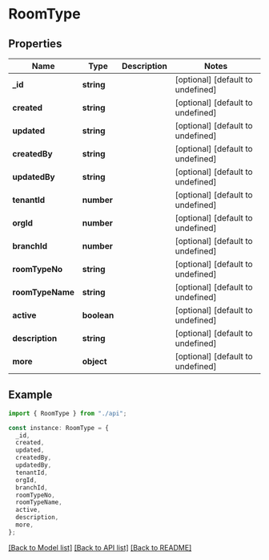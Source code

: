 # RoomType

## Properties

| Name             | Type        | Description | Notes                             |
| ---------------- | ----------- | ----------- | --------------------------------- |
| **\_id**         | **string**  |             | [optional] [default to undefined] |
| **created**      | **string**  |             | [optional] [default to undefined] |
| **updated**      | **string**  |             | [optional] [default to undefined] |
| **createdBy**    | **string**  |             | [optional] [default to undefined] |
| **updatedBy**    | **string**  |             | [optional] [default to undefined] |
| **tenantId**     | **number**  |             | [optional] [default to undefined] |
| **orgId**        | **number**  |             | [optional] [default to undefined] |
| **branchId**     | **number**  |             | [optional] [default to undefined] |
| **roomTypeNo**   | **string**  |             | [optional] [default to undefined] |
| **roomTypeName** | **string**  |             | [optional] [default to undefined] |
| **active**       | **boolean** |             | [optional] [default to undefined] |
| **description**  | **string**  |             | [optional] [default to undefined] |
| **more**         | **object**  |             | [optional] [default to undefined] |

## Example

```typescript
import { RoomType } from "./api";

const instance: RoomType = {
  _id,
  created,
  updated,
  createdBy,
  updatedBy,
  tenantId,
  orgId,
  branchId,
  roomTypeNo,
  roomTypeName,
  active,
  description,
  more,
};
```

[[Back to Model list]](../README.md#documentation-for-models) [[Back to API list]](../README.md#documentation-for-api-endpoints) [[Back to README]](../README.md)

